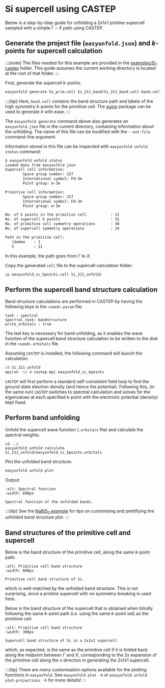 # Si supercell using CASTEP

Below is a step-by-step guide for unfolding a 2x1x1 pristine supercell sampled with a simple $\Gamma - X$ 
path using CASTEP.

## Generate the project file (`easyunfold.json`) and _k_-points for supercell calculation

:::{note} 
The files needed for this example are provided in the 
[examples/Si-castep](https://github.com/SMTG-UCL/easyunfold/tree/main/examples/Si-castep) folder. 
This guide assumes the current working directory is located at the root of that folder.
:::

First, generate the supercell _k_-points:

```bash
easyunfold generate Si_prim.cell Si_211_band/Si_211_band.cell band.cell --code castep
```

:::{tip}
Here, `band.cell` contains the band structure path and labels of the high symmetry _k_-points for the 
primitive cell. The [sumo](https://github.com/SMTG-UCL/sumo) package can be used to generate it with ease.
:::

The `easyunfold generate` command above also generates an `easyunfold.json` file in the current directory, 
containing information about the unfolding. The name of this file can be modified with the `--out-file` 
command-line argument.

Information stored in this file can be inspected with `easyunfold unfold status` command:

```bash
$ easyunfold unfold status
Loaded data from easyunfold.json
Supercell cell information:
        Space group number: 227
        International symbol: Fd-3m
        Point group: m-3m

Primitive cell information:
        Space group number: 227
        International symbol: Fd-3m
        Point group: m-3m

No. of k points in the primitive cell           : 21
No. of supercell k points                       : 51
No. of primitive cell symmetry operations       : 48
No. of supercell symmetry operations            : 24

Path in the primitive cell:
   \Gamma    : 1    
   X         : 21   
```

In this example, the path goes from $\Gamma$ to $X$.

Copy the generated `cell` file to the supercell calculation folder:

```bash
cp easyunfold_sc_kpoints.cell Si_211_unfold/
```


## Perform the supercell band structure calculation

Band structure calculations are performed in CASTEP by having the following keys in the `<seed>.param` 
file:

```
task : spectral
spectral_task: bandstructure
write_orbitals : true
```

The last key is necessary for band unfolding, as it enables the wave function of the supercell band 
structure calculation to be written to the disk in the `<seed>.orbitals` file.

Assuming `CASTEP` is installed, the following command will launch the calculation:

```bash
cd Si_211_unfold
mpirun -np 4 castep.mpi easyunfold_sc_kpoints 
```

`CASTEP` will first perform a standard self-consistent field loop to find the ground state electron 
density (and hence the potential). Following this, (in the same run) `CASTEP` switches to spectral 
calculation and solves for the eigenvalues at each specified _k_-point with the electronic potential 
(density) kept fixed.


## Perform band unfolding

Unfold the supercell wave function (`.orbitals` file) and calculate the spectral weights:

```
cd ../
easyunfold unfold calculate Si_211_unfold/easyunfold_sc_kpoints.orbitals
```

Plot the unfolded band structure:

```bash
easyunfold unfold plot
```

Output:

```{figure} ../../examples/Si-castep/unfold.png
:alt: Spectral function
:width: 600px

Spectral function of the unfolded bands.
```

:::{tip} 
See the [NaBiS<sub>2</sub> example](https://smtg-ucl.github.io/easyunfold/examples/example_nabis2.html) for tips on 
customising and prettifying the unfolded band structure plot.
:::


## Band structures of the primitive cell and supercell

Below is the band structure of the primitive cell, along the same _k_-point path:

```{figure} ../../examples/Si-castep/Si_band/band.png
:alt: Primitive cell band structure
:width: 600px

Primitive cell band structure of Si.
```

which is well-matched by the unfolded band structure. This is not surprising, since a pristine 
supercell with no symmetry-breaking is used here.

Below is the band structure of the supercell that is obtained when blindly following the same 
_k_-point path (i.e. using the same _k_-point set) as the primitive cell:

```{figure} ../../examples/Si-castep/Si_211_band/band.png
:alt: Primitive cell band structure
:width: 300px

Supercell band structure of Si in a 2x1x1 supercell
```

which, as expected, is the same as the primitive cell if it is folded back along the midpoint between 
$\Gamma$ and $X$, corresponding to the 2x expansion of the primitive cell along the $x$ direction in 
generating the 2x1x1 supercell. 

:::{tip}
There are _many_ customisation options available for the plotting functions in `easyunfold`. See `easyunfold plot -h` or 
`easyunfold unfold plot-projections -h` for more details!
:::
